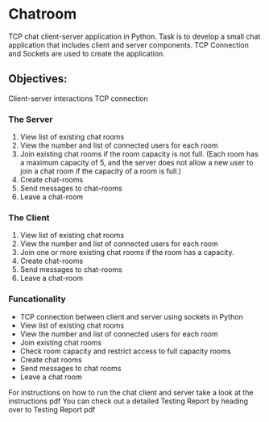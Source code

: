 # Chatroom
TCP chat client-server application in Python. Task is to develop a small chat application that includes client and server components. 
TCP Connection and Sockets are used to create the application. 


## Objectives:
Client-server interactions
TCP connection

### The Server
1. View list of existing chat rooms
2. View the number and list of connected users for each room
3. Join existing chat rooms if the room capacity is not full. (Each room has a
maximum capacity of 5, and the server does not allow a new user to join a
chat room if the capacity of a room is full.)
4. Create chat-rooms
5. Send messages to chat-rooms
6. Leave a chat-room

### The Client
1. View list of existing chat rooms
2. View the number and list of connected users for each room
3. Join one or more existing chat rooms if the room has a capacity.
4. Create chat-rooms
5. Send messages to chat-rooms
6. Leave a chat-room

### Funcationality
* TCP connection between client and server using sockets in Python
* View list of existing chat rooms
* View the number and list of connected users for each room
* Join existing chat rooms
* Check room capacity and restrict access to full capacity rooms
* Create chat rooms
* Send messages to chat rooms
* Leave a chat room

For instructions on how to run the chat client and server take a look at the instructions pdf
You can check out a detailed Testing Report by heading over to Testing Report pdf 